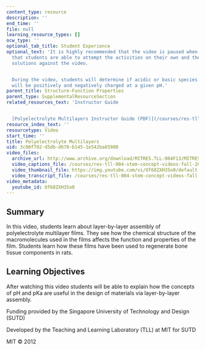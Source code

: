 ```yaml
---
content_type: resource
description: ''
end_time: ''
file: null
learning_resource_types: []
ocw_type: ''
optional_tab_title: Student Experience
optional_text: 'It is highly recommended that the video is paused when prompted so
  that students are able to attempt the activities on their own and then check their
  solutions against the video.


  During the video, students will determine if acidic or basic species on given polymers
  will be positively and negatively charged at a given pH.'
parent_title: Structure-Function Properties
parent_type: SupplementalResourceSection
related_resources_text: 'Instructor Guide


  [Polyelectrolyte Multilayers Instructor Guide (PDF)](/courses/res-tll-004-stem-concept-videos-fall-2013/resources/mitres_tll-004f13_polguide)'
resource_index_text: ''
resourcetype: Video
start_time: ''
title: Polyelectrolyte Multilayers
uid: 3c00f702-d5db-d670-b145-1e542ba85980
video_files:
  archive_url: http://www.archive.org/download/MITRES.TLL-004F13/MITRES_TLL-004F13_polyelectrolyte_multilayers_300k.mp4
  video_captions_file: /courses/res-tll-004-stem-concept-videos-fall-2013/d0229853a68e5a0eb9877958bf734d26_Of68ZXH35o0.vtt
  video_thumbnail_file: https://img.youtube.com/vi/Of68ZXH35o0/default.jpg
  video_transcript_file: /courses/res-tll-004-stem-concept-videos-fall-2013/9ced1f1c2b0d1fc7f537ee8495a172bb_Of68ZXH35o0.pdf
video_metadata:
  youtube_id: Of68ZXH35o0
---
```


Summary
-------

In this video, students learn about layer-by-layer assembly of polyelectrolyte multilayer films. They see how the chemical structure of the macromolecules used in the films affects the function and properties of the film. Students learn how these films have been used to regenerate bone tissue components in rats.

Learning Objectives
-------------------

After watching this video students will be able to explain how the concepts of pH and pKa are useful in the design of materials via layer-by-layer assembly.

Funding provided by the Singapore University of Technology and Design (SUTD)

Developed by the Teaching and Learning Laboratory (TLL) at MIT for SUTD

MIT © 2012



